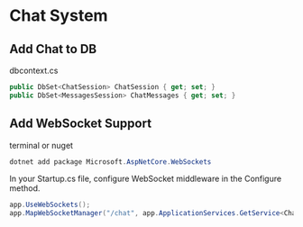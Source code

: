 # Chat System

## Add Chat to DB
dbcontext.cs
```c#
public DbSet<ChatSession> ChatSession { get; set; }
public DbSet<MessagesSession> ChatMessages { get; set; }
```
## Add WebSocket Support
terminal or nuget
```c#
dotnet add package Microsoft.AspNetCore.WebSockets
```
In your Startup.cs file, configure WebSocket middleware in the Configure method. 
```c#
app.UseWebSockets();
app.MapWebSocketManager("/chat", app.ApplicationServices.GetService<ChatWebSocketHandler>())
```


